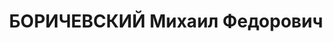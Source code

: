 ---
title: БОРИЧЕВСКИЙ Михаил Федорович
description: Род. в 1898, полковник, пом.ком.95 СД КВО, орден Красного Знамени 10.08.1925.
  Приговорен ВКВС 21.12.1937, ВМН. Расстрелян 22.12.1937, Киев
---